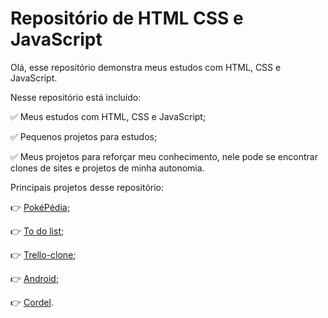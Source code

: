 # Repositório de HTML CSS e JavaScript

 Olá, esse repositório demonstra meus estudos com HTML, CSS e JavaScript.

 Nesse repositório está incluído:

 :white_check_mark: Meus estudos com HTML, CSS e JavaScript;

 :white_check_mark: Pequenos projetos para estudos;

 :white_check_mark: Meus projetos para reforçar meu conhecimento, nele pode se encontrar clones de sites e projetos de minha autonomia.

Principais projetos desse repositório:

:point_right: [PokéPédia;](https://joaopedromouramendes.github.io/primeiros-contatos-html-css-javascript/projetos/pokepedia/)

:point_right: [To do list](https://joaopedromouramendes.github.io/primeiros-contatos-html-css-javascript/projetos/to-do-list/);

:point_right: [Trello-clone](https://joaopedromouramendes.github.io/primeiros-contatos-html-css-javascript/projetos/trello-clone/);

:point_right: [Android](https://joaopedromouramendes.github.io/primeiros-contatos-html-css-javascript/projetos/android/android.html);

:point_right: [Cordel](https://joaopedromouramendes.github.io/primeiros-contatos-html-css-javascript/projetos/cordel/cordel-milton-duarte.html).